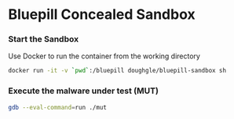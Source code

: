 # Bluepill Concealed Sandbox

### Start the Sandbox
Use Docker to run the container from the working directory

```bash
docker run -it -v `pwd`:/bluepill doughgle/bluepill-sandbox sh
```

### Execute the malware under test (MUT)

```bash
gdb --eval-command=run ./mut
```
